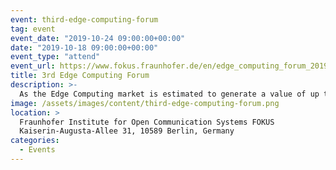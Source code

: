 ```yaml
---
event: third-edge-computing-forum
tag: event
event_date: "2019-10-24 09:00:00+00:00"
date: "2019-10-18 09:00:00+00:00"
event_type: "attend"
event_url: https://www.fokus.fraunhofer.de/en/edge_computing_forum_2019
title: 3rd Edge Computing Forum
description: >-
  As the Edge Computing market is estimated to generate a value of up to 19 Billion EUR by 2023, at the forum the latest technological approaches and their benefits in the area of Edge Computing will be presented to discuss open issues to build an industrial Edge-based ecosystem by making infrastructures interoperable, programmable, secure and easy to use.
image: /assets/images/content/third-edge-computing-forum.png
location: >
  Fraunhofer Institute for Open Communication Systems FOKUS
  Kaiserin-Augusta-Allee 31, 10589 Berlin, Germany
categories:
  - Events
---
```

